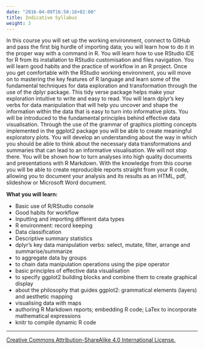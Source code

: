 ```yaml
---
date: "2016-04-09T16:50:16+02:00"
title: Indicative Syllabus
weight: 3
---
```



In this course you will set up the working environment, connect to GitHub and pass the first big hurdle of importing data; you will learn how to do it in the proper way with a command in R. You will learn how to use RStudio IDE for R from its installation to RStudio customisation and files navigation. You will learn good habits and the practice of workflow in an R project. Once you get comfortable with the RStudio working environment, you will move on to mastering the key features of R language and learn some of the fundamental techniques for data exploration and transformation through the use of the dplyr package. This tidy verse package helps make your exploration intuitive to write and easy to read. You will learn dplyr’s key verbs for data manipulation that will help you uncover and shape the information within the data that is easy to turn into informative plots. You will be introduced to the fundamental principles behind effective data visualisation. Through the use of the grammar of graphics plotting concepts implemented in the ggplot2 package you will be able to create meaningful exploratory plots. You will develop an understanding about the way in which you should be able to think about the necessary data transformations and summaries that can lead to an informative visualisation. We will not stop there. You will be shown how to turn analyses into high quality documents and presentations with R Markdown. With the knowledge from this course you will be able to create reproducible reports straight from your R code, allowing you to document your analysis and its results as an HTML, pdf, slideshow or Microsoft Word document.

**What you will learn:**

* Basic use of R/RStudio console
* Good habits for workflow
* Inputting and importing different data types
* R environment: record keeping
* Data classification
* Descriptive summary statistics
*	dplyr’s key data manipulation verbs: select, mutate, filter, arrange and summarise/summarize
* to aggregate data by groups
* to chain data manipulation operations using the pipe operator
* basic principles of effective data visualisation
* to specify ggplot2 building blocks and combine them to create graphical display
* about the philosophy that guides ggplot2: grammatical elements (layers) and aesthetic mapping
*	visualising data with maps
* authoring R Markdown reports; embedding R code; LaTex to incorporate mathematical expressions
* knitr to compile dynamic R code



-----------------------------
[Creative Commons Attribution-ShareAlike 4.0 International License.](https://creativecommons.org/licenses/by-sa/4.0/)
